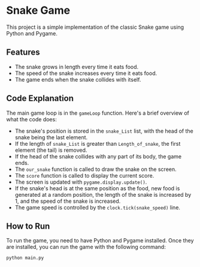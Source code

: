 # Snake Game

This project is a simple implementation of the classic Snake game using Python and Pygame.

## Features

- The snake grows in length every time it eats food.
- The speed of the snake increases every time it eats food.
- The game ends when the snake collides with itself.

## Code Explanation

The main game loop is in the `gameLoop` function. Here's a brief overview of what the code does:

- The snake's position is stored in the `snake_List` list, with the head of the snake being the last element.
- If the length of `snake_List` is greater than `Length_of_snake`, the first element (the tail) is removed.
- If the head of the snake collides with any part of its body, the game ends.
- The `our_snake` function is called to draw the snake on the screen.
- The `score` function is called to display the current score.
- The screen is updated with `pygame.display.update()`.
- If the snake's head is at the same position as the food, new food is generated at a random position, the length of the snake is increased by 1, and the speed of the snake is increased.
- The game speed is controlled by the `clock.tick(snake_speed)` line.

## How to Run

To run the game, you need to have Python and Pygame installed. Once they are installed, you can run the game with the following command:

```bash
python main.py